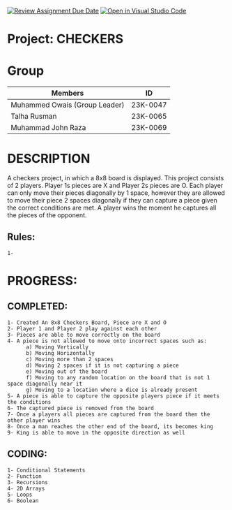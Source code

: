 [![Review Assignment Due Date](https://classroom.github.com/assets/deadline-readme-button-24ddc0f5d75046c5622901739e7c5dd533143b0c8e959d652212380cedb1ea36.svg)](https://classroom.github.com/a/j0WbCUcA)
[![Open in Visual Studio Code](https://classroom.github.com/assets/open-in-vscode-718a45dd9cf7e7f842a935f5ebbe5719a5e09af4491e668f4dbf3b35d5cca122.svg)](https://classroom.github.com/online_ide?assignment_repo_id=13059236&assignment_repo_type=AssignmentRepo)
# Project: CHECKERS

# Group
| Members        | ID       |
| ---------------|:--------:|
| Muhammed Owais (Group Leader) | 23K-0047 |
| Talha Rusman | 23K-0065 |
| Muhammad John Raza | 23K-0069 |

# DESCRIPTION
A checkers project, in which a 8x8 board is displayed. This project consists of 2 players. Player 1s pieces are X and Player 2s pieces are O. Each player can only move their pieces diagonally by 1 space, however they are allowed to move their piece 2 spaces diagonally if they can capture a piece given the correct conditions are met. A player wins the moment he captures all the pieces of the opponent. 
## Rules:
    1- 

# PROGRESS:
## COMPLETED:
    1- Created An 8x8 Checkers Board, Piece are X and O
    2- Player 1 and Player 2 play against each other
    3- Pieces are able to move correctly on the board
    4- A piece is not allowed to move onto incorrect spaces such as:
          a) Moving Vertically
          b) Moving Horizontally
          c) Moving more than 2 spaces
          d) Moving 2 spaces if it is not capturing a piece
          e) Moving out of the board
          f) Moving to any random location on the board that is not 1 space diagonally near it
          g) Moving to a location where a dice is already present
    5- A piece is able to capture the opposite players piece if it meets the conditions
    6- The captured piece is removed from the board
    7- Once a players all pieces are captured from the board then the other player wins
    8- Once a man reaches the other end of the board, its becomes king
    9- King is able to move in the opposite direction as well
## CODING:
    1- Conditional Statements
    2- Function
    3- Recursions 
    4- 2D Arrays
    5- Loops 
    6- Boolean
    
  
